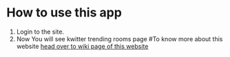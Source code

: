 # How to use this app
1. Login to the site.
2. Now You will see kwitter trending rooms page
#To know more about this website [head over to wiki page of this website](https://github.com/sridharhitman/kwitter/wiki)